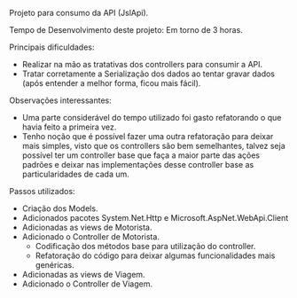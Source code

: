 Projeto para consumo da API (JslApi).

Tempo de Desenvolvimento deste projeto: Em torno de 3 horas.

Principais dificuldades:
* Realizar na mão as tratativas dos controllers para consumir a API.
* Tratar corretamente a Serialização dos dados ao tentar gravar dados (após entender a melhor forma, ficou mais fácil).

Observações interessantes:
* Uma parte considerável do tempo utilizado foi gasto refatorando o que havia feito a primeira vez.
* Tenho noção que é possível fazer uma outra refatoração para deixar mais simples, visto que os controllers são bem semelhantes, talvez seja possível ter um controller base que faça a maior parte das ações padrões e deixar nas implementações desse controller base as particularidades de cada um.

Passos utilizados:
* Criação dos Models.
* Adicionados pacotes System.Net.Http e Microsoft.AspNet.WebApi.Client
* Adicionadas as views de Motorista.
* Adicionado o Controller de Motorista.
  * Codificação dos métodos base para utilização do controller.
  * Refatoração do código para deixar algumas funcionalidades mais genéricas.
* Adicionadas as views de Viagem.
* Adicionado o Controller de Viagem.
